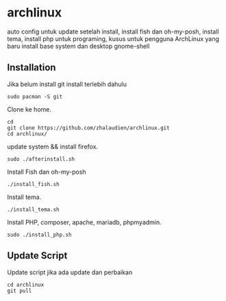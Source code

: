 # archlinux

auto config untuk update setelah install, install fish dan oh-my-posh, install tema, install php untuk programing, kusus untuk pengguna ArchLinux yang baru install base system dan desktop gnome-shell

## Installation

Jika belum install git install terlebih dahulu

```
sudo pacman -S git
```

Clone ke home.

```
cd
git clone https://github.com/zhalaudien/archlinux.git
cd archlinux/
```

update system && install firefox.

```
sudo ./afterinstall.sh
```

Install Fish dan oh-my-posh

```
./install_fish.sh
```

Install tema.

```
./install_tema.sh
```

Install PHP, composer, apache, mariadb, phpmyadmin.

```
sudo ./install_php.sh
```

## Update Script

Update script jika ada update dan perbaikan

```
cd archlinux
git pull
```

